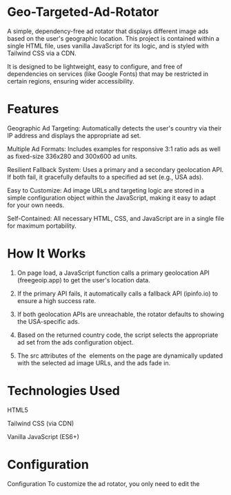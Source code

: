 # Geo-Targeted-Ad-Rotator
A simple, dependency-free ad rotator that displays different image ads based on the user's geographic location. This project is contained within a single HTML file, uses vanilla JavaScript for its logic, and is styled with Tailwind CSS via a CDN.

It is designed to be lightweight, easy to configure, and free of dependencies on services (like Google Fonts) that may be restricted in certain regions, ensuring wider accessibility.

# Features
Geographic Ad Targeting: Automatically detects the user's country via their IP address and displays the appropriate ad set.

Multiple Ad Formats: Includes examples for responsive 3:1 ratio ads as well as fixed-size 336x280 and 300x600 ad units.

Resilient Fallback System: Uses a primary and a secondary geolocation API. If both fail, it gracefully defaults to a specified ad set (e.g., USA ads).

Easy to Customize: Ad image URLs and targeting logic are stored in a simple configuration object within the JavaScript, making it easy to adapt for your own needs.

Self-Contained: All necessary HTML, CSS, and JavaScript are in a single file for maximum portability.

# How It Works
1. On page load, a JavaScript function calls a primary geolocation API (freegeoip.app) to get the user's location data.

2. If the primary API fails, it automatically calls a fallback API (ipinfo.io) to ensure a high success rate.

3. If both geolocation APIs are unreachable, the rotator defaults to showing the USA-specific ads.

4. Based on the returned country code, the script selects the appropriate ad set from the ads configuration object.

5. The src attributes of the <img> elements on the page are dynamically updated with the selected ad image URLs, and the ads fade in.

# Technologies Used
HTML5

Tailwind CSS (via CDN)

Vanilla JavaScript (ES6+)

# Configuration
Configuration
To customize the ad rotator, you only need to edit the <script> section of the ad-rotator.html file.

1. Update Ad Image URLs: Modify the ads object to point to your ad creatives. You can add, remove, or change properties to fit your campaign.
2. Adjust Targeting Logic: The ad selection is handled by a simple if/else block within the initializeAdRotator function. You can add more else if conditions to target different countries or regions.

# Usage

No installation is required. Simply download the ad-rotator.html file and open it in any modern web browser.
